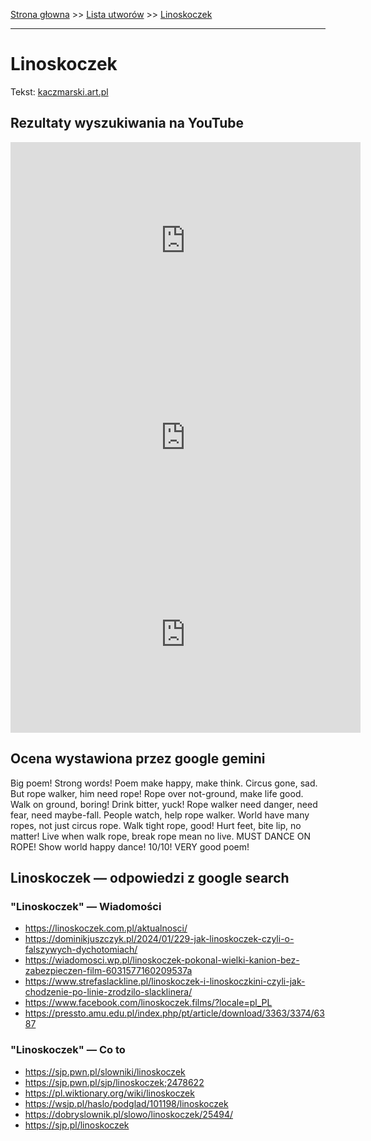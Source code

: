 [Strona głowna](../index.md) >> [Lista utworów](../list.md) >> [Linoskoczek](258.md)

---

# Linoskoczek

Tekst: [kaczmarski.art.pl](https://www.kaczmarski.art.pl/tworczosc/wiersze/linoskoczek/)

## Rezultaty wyszukiwania na YouTube

<iframe width="560" height="315" src="https://www.youtube.com/embed/dJK6aq4n8OA?si=IdontcarewhotheIRSsendsImnotpayingtaxes" title="YouTube video player" frameborder="0" allow="accelerometer; autoplay; clipboard-write; encrypted-media; gyroscope; picture-in-picture; web-share" referrerpolicy="strict-origin-when-cross-origin" allowfullscreen></iframe>

<iframe width="560" height="315" src="https://www.youtube.com/embed/9J0ev4ySRaE?si=IdontcarewhotheIRSsendsImnotpayingtaxes" title="YouTube video player" frameborder="0" allow="accelerometer; autoplay; clipboard-write; encrypted-media; gyroscope; picture-in-picture; web-share" referrerpolicy="strict-origin-when-cross-origin" allowfullscreen></iframe>

<iframe width="560" height="315" src="https://www.youtube.com/embed/NTNcxGVgn9I?si=IdontcarewhotheIRSsendsImnotpayingtaxes" title="YouTube video player" frameborder="0" allow="accelerometer; autoplay; clipboard-write; encrypted-media; gyroscope; picture-in-picture; web-share" referrerpolicy="strict-origin-when-cross-origin" allowfullscreen></iframe>

## Ocena wystawiona przez google gemini

Big poem! Strong words! Poem make happy, make think. Circus gone, sad. But rope walker, him need rope! Rope over not-ground, make life good. Walk on ground, boring! Drink bitter, yuck! Rope walker need danger, need fear, need maybe-fall. People watch, help rope walker. World have many ropes, not just circus rope. Walk tight rope, good! Hurt feet, bite lip, no matter! Live when walk rope, break rope mean no live. MUST DANCE ON ROPE! Show world happy dance! 10/10! VERY good poem!


## Linoskoczek — odpowiedzi z google search

### "Linoskoczek" — Wiadomości

 - <https://linoskoczek.com.pl/aktualnosci/>
 - <https://dominikjuszczyk.pl/2024/01/229-jak-linoskoczek-czyli-o-falszywych-dychotomiach/>
 - <https://wiadomosci.wp.pl/linoskoczek-pokonal-wielki-kanion-bez-zabezpieczen-film-6031577160209537a>
 - <https://www.strefaslackline.pl/linoskoczek-i-linoskoczkini-czyli-jak-chodzenie-po-linie-zrodzilo-slacklinera/>
 - <https://www.facebook.com/linoskoczek.films/?locale=pl_PL>
 - <https://pressto.amu.edu.pl/index.php/pt/article/download/3363/3374/6387>

### "Linoskoczek" — Co to

 - <https://sjp.pwn.pl/slowniki/linoskoczek>
 - <https://sjp.pwn.pl/sjp/linoskoczek;2478622>
 - <https://pl.wiktionary.org/wiki/linoskoczek>
 - <https://wsjp.pl/haslo/podglad/101198/linoskoczek>
 - <https://dobryslownik.pl/slowo/linoskoczek/25494/>
 - <https://sjp.pl/linoskoczek>

